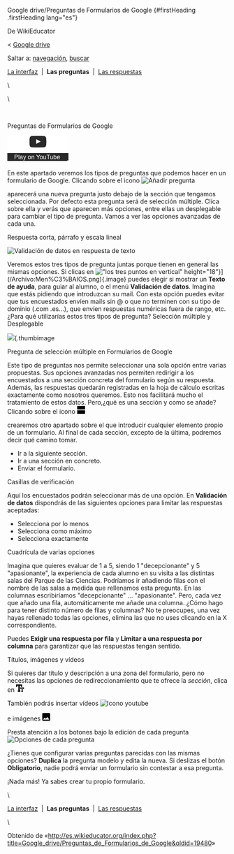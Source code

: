 






Google drive/Preguntas de Formularios de Google {#firstHeading .firstHeading lang="es"}






De WikiEducator





&lt; [Google
drive](/Google_drive "Google drive")





Saltar a: [navegación](#mw-navigation), [buscar](#p-search)









[La
interfaz](/Google_drive/Interfaz_de_Formularios_de_Google "Google drive/Interfaz de Formularios de Google")
 |  **Las preguntas**  |  [Las
respuestas](/Google_drive/Respuestas_de_Formularios_de_Google "Google drive/Respuestas de Formularios de Google")





\

\



[](https://www.youtube.com/watch?v=-FjkY44390A%26rel%3D0&t=0)





![](images/clear1x1.gif)



Preguntas de
Formularios de Google






![](images/start_play_YouTube.png)







En este apartado veremos los tipos de preguntas que podemos hacer en un
formulario de Google. Clicando sobre el icono ![Añadir
pregunta](images/16px-A%C3%B1adir_pregunta.svg.png)


aparecerá una nueva pregunta justo debajo de la sección que tengamos
seleccionada. Por defecto esta pregunta será de selección múltiple.
Clica sobre ella y verás que aparecen más opciones, entre ellas un
desplegable para cambiar el tipo de pregunta. Vamos a ver las opciones
avanzadas de cada una.

Respuesta corta, párrafo y escala lineal




![Validación de datos en respuesta de
texto](images/300px-Validaci%C3%B3n_de_datos_en_respuesta_de_texto.png)





Veremos estos tres tipos de pregunta juntas porque tienen en general las
mismas opciones. Si clicas en !["los tres puntos en
vertical"](images/Men%C3%BAIOS.png)
height="18"}](/Archivo:Men%C3%BAIOS.png){.image} puedes elegir si
mostrar un **Texto de ayuda**, para guiar al alumno, o el menú
**Validación de datos**. Imagina que estás pidiendo que introduzcan su
mail. Con esta opción puedes evitar que tus encuestados envíen mails sin
@ o que no terminen con su tipo de dominio (.com .es...), que envíen
respuestas numéricas fuera de rango, etc. ¿Para qué utilizarías estos
tres tipos de pregunta?
Selección múltiple y Desplegable






![](images/180px-Pregunta_de_selecci%C3%B3n_m%C3%BAltiple_en_Formularios_de_Google.png){.thumbimage











Pregunta de selección múltiple en Formularios de Google







Este tipo de preguntas nos permite seleccionar una sola opción entre
varias propuestas. Sus opciones avanzadas nos permiten redirigir a los
encuestados a una sección concreta del formulario según su respuesta.
Además, las respuestas quedarán registradas en la hoja de cálculo
escritas exactamente como nosotros queremos. Esto nos facilitará mucho
el tratamiento de estos datos.
Pero,¿qué es una sección y como se añade? Clicando sobre el icono
!["Añadir una sección"](images/18px-Two_rows.svg.png)


crearemos otro apartado sobre el que introducir cualquier elemento
propio de un formulario. Al final de cada sección, excepto de la última,
podremos decir qué camino tomar.

-   Ir a la siguiente sección.
-   Ir a una sección en concreto.
-   Enviar el formulario.

Casillas de verificación


Aquí los encuestados podrán seleccionar más de una opción. En
**Validación de datos** dispondrás de las siguientes opciones para
limitar las respuestas aceptadas:

-   Selecciona por lo menos
-   Selecciona como máximo
-   Selecciona exactamente

Cuadrícula de varias opciones


Imagina que quieres evaluar de 1 a 5, siendo 1 "decepcionante" y 5
"apasionante", la experiencia de cada alumno en su visita a las
distintas salas del Parque de las Ciencias. Podríamos ir añadiendo filas
con el nombre de las salas a medida que rellenamos esta pregunta. En las
columnas escribiríamos "decepcionante" ... "apasionante". Pero, cada vez
que añado una fila, automáticamente me añade una columna. ¿Cómo hago
para tener distinto número de filas y columnas? No te preocupes, una vez
hayas rellenado todas las opciones, elimina las que no uses clicando en
la X correspondiente.

Puedes **Exigir una respuesta por fila** y **Limitar a una respuesta por
columna** para garantizar que las respuestas tengan sentido.

Títulos, imágenes y vídeos


Si quieres dar título y descripción a una zona del formulario, pero no
necesitas las opciones de redireccionamiento que te ofrece la *sección*,
clica en ![Icono texto](images/18px-Texto_T.svg.png)


También podrás insertar vídeos ![Icono
youtube](images/18px-Youtube_svg.svg.png)

e imágenes ![Icono de imagen](images/18px-Photo.svg.png)



Presta atención a los botones bajo la edición de cada pregunta
![Opciones de cada
pregunta](images/272px-Opciones_de_cada_pregunta.png)


¿Tienes que configurar varias preguntas parecidas con las mismas
opciones? **Duplica** la pregunta modelo y edita la nueva. Si deslizas
el botón **Obligatorio**, nadie podrá enviar un formulario sin contestar
a esa pregunta.

¡Nada más! Ya sabes crear tu propio formulario.

\





[La
interfaz](/Google_drive/Interfaz_de_Formularios_de_Google "Google drive/Interfaz de Formularios de Google")
 |  **Las preguntas**  |  [Las
respuestas](/Google_drive/Respuestas_de_Formularios_de_Google "Google drive/Respuestas de Formularios de Google")





\





Obtenido de
«<http://es.wikieducator.org/index.php?title=Google_drive/Preguntas_de_Formularios_de_Google&oldid=19480>»














